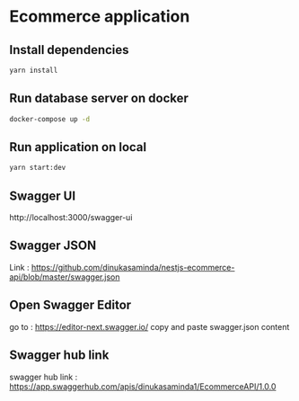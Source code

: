 # Ecommerce application

## Install dependencies

```bash
yarn install
```

## Run database server on docker

```bash
docker-compose up -d
```

## Run application on local

```bash
yarn start:dev
```

## Swagger UI

http://localhost:3000/swagger-ui

## Swagger JSON

Link : https://github.com/dinukasaminda/nestjs-ecommerce-api/blob/master/swagger.json

## Open Swagger Editor

go to :
https://editor-next.swagger.io/
copy and paste swagger.json content

## Swagger hub link

swagger hub link : https://app.swaggerhub.com/apis/dinukasaminda1/EcommerceAPI/1.0.0
